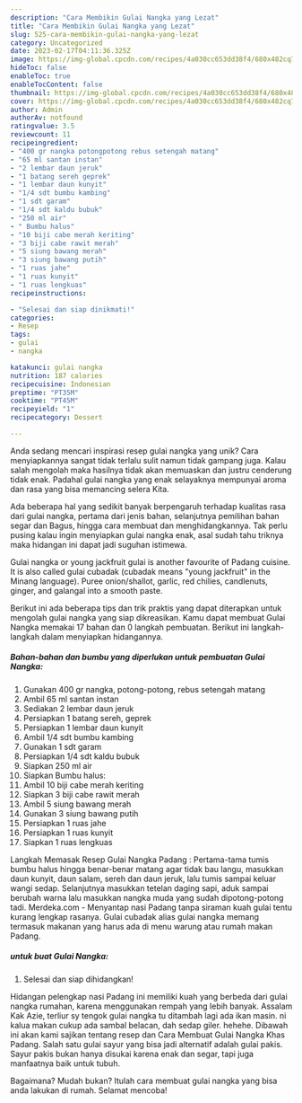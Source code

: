 ```yaml
---
description: "Cara Membikin Gulai Nangka yang Lezat"
title: "Cara Membikin Gulai Nangka yang Lezat"
slug: 525-cara-membikin-gulai-nangka-yang-lezat
category: Uncategorized
date: 2023-02-17T04:11:36.325Z
image: https://img-global.cpcdn.com/recipes/4a030cc653dd38f4/680x482cq70/gulai-nangka-foto-resep-utama.jpg
hideToc: false
enableToc: true
enableTocContent: false
thumbnail: https://img-global.cpcdn.com/recipes/4a030cc653dd38f4/680x482cq70/gulai-nangka-foto-resep-utama.jpg
cover: https://img-global.cpcdn.com/recipes/4a030cc653dd38f4/680x482cq70/gulai-nangka-foto-resep-utama.jpg
author: Admin
authorAv: notfound
ratingvalue: 3.5
reviewcount: 11
recipeingredient:
- "400 gr nangka potongpotong rebus setengah matang"
- "65 ml santan instan"
- "2 lembar daun jeruk"
- "1 batang sereh geprek"
- "1 lembar daun kunyit"
- "1/4 sdt bumbu kambing"
- "1 sdt garam"
- "1/4 sdt kaldu bubuk"
- "250 ml air"
- " Bumbu halus"
- "10 biji cabe merah keriting"
- "3 biji cabe rawit merah"
- "5 siung bawang merah"
- "3 siung bawang putih"
- "1 ruas jahe"
- "1 ruas kunyit"
- "1 ruas lengkuas"
recipeinstructions:

- "Selesai dan siap dinikmati!"
categories:
- Resep
tags:
- gulai
- nangka

katakunci: gulai nangka 
nutrition: 187 calories
recipecuisine: Indonesian
preptime: "PT35M"
cooktime: "PT45M"
recipeyield: "1"
recipecategory: Dessert

---
```





Anda sedang mencari inspirasi resep gulai nangka yang unik? Cara menyiapkannya sangat tidak terlalu sulit namun tidak gampang juga. Kalau salah mengolah maka hasilnya tidak akan memuaskan dan justru cenderung tidak enak. Padahal gulai nangka yang enak selayaknya mempunyai aroma dan rasa yang bisa memancing selera Kita.





Ada beberapa hal yang sedikit banyak berpengaruh terhadap kualitas rasa dari gulai nangka, pertama dari jenis bahan, selanjutnya pemilihan bahan segar dan Bagus, hingga cara membuat dan menghidangkannya. Tak perlu pusing kalau ingin menyiapkan gulai nangka enak,      asal sudah tahu triknya maka hidangan ini dapat jadi suguhan istimewa.














Gulai nangka or young jackfruit gulai is another favourite of Padang cuisine. It is also called gulai cubadak (cubadak means &#34;young jackfruit&#34; in the Minang language). Puree onion/shallot, garlic, red chilies, candlenuts, ginger, and galangal into a smooth paste.






Berikut ini ada beberapa tips dan trik praktis yang dapat diterapkan untuk mengolah gulai nangka yang siap dikreasikan. Kamu dapat membuat Gulai Nangka memakai 17 bahan dan 0 langkah pembuatan. Berikut ini langkah-langkah dalam menyiapkan hidangannya.

<!--inarticleads1-->

##### Bahan-bahan dan bumbu yang diperlukan untuk pembuatan Gulai Nangka:

1. Gunakan 400 gr nangka, potong-potong, rebus setengah matang
1. Ambil 65 ml santan instan
1. Sediakan 2 lembar daun jeruk
1. Persiapkan 1 batang sereh, geprek
1. Persiapkan 1 lembar daun kunyit
1. Ambil 1/4 sdt bumbu kambing
1. Gunakan 1 sdt garam
1. Persiapkan 1/4 sdt kaldu bubuk
1. Siapkan 250 ml air
1. Siapkan  Bumbu halus:
1. Ambil 10 biji cabe merah keriting
1. Siapkan 3 biji cabe rawit merah
1. Ambil 5 siung bawang merah
1. Gunakan 3 siung bawang putih
1. Persiapkan 1 ruas jahe
1. Persiapkan 1 ruas kunyit
1. Siapkan 1 ruas lengkuas


Langkah Memasak Resep Gulai Nangka Padang : Pertama-tama tumis bumbu halus hingga benar-benar matang agar tidak bau langu, masukkan daun kunyit, daun salam, sereh dan daun jeruk, lalu tumis sampai keluar wangi sedap. Selanjutnya masukkan tetelan daging sapi, aduk sampai berubah warna lalu masukkan nangka muda yang sudah dipotong-potong tadi. Merdeka.com - Menyantap nasi Padang tanpa siraman kuah gulai tentu kurang lengkap rasanya. Gulai cubadak alias gulai nangka memang termasuk makanan yang harus ada di menu warung atau rumah makan Padang. 

<!--inarticleads2-->

#####  untuk buat Gulai Nangka:


1. Selesai dan siap dihidangkan!

Hidangan pelengkap nasi Padang ini memiliki kuah yang berbeda dari gulai nangka rumahan, karena menggunakan rempah yang lebih banyak. Assalam Kak Azie, terliur sy tengok gulai nangka tu ditambah lagi ada ikan masin. ni kalua makan cukup ada sambal belacan, dah sedap giler. hehehe. Dibawah ini akan kami sajikan tentang resep dan Cara Membuat Gulai Nangka Khas Padang. Salah satu gulai sayur yang bisa jadi alternatif adalah gulai pakis. Sayur pakis bukan hanya disukai karena enak dan segar, tapi juga manfaatnya baik untuk tubuh. 

Bagaimana? Mudah bukan? Itulah cara membuat gulai nangka yang bisa anda lakukan di rumah. Selamat mencoba!
